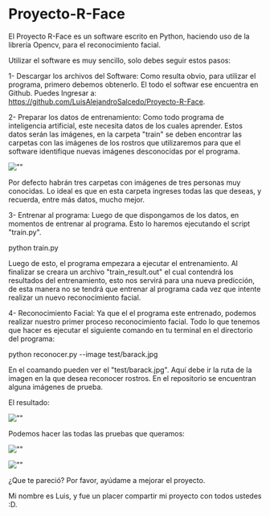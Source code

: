 # Proyecto-R-Face
El Proyecto R-Face es un software escrito en Python, haciendo uso de la librería Opencv, para el reconocimiento facial.

Utilizar el software es muy sencillo, solo debes seguir estos pasos:

1- Descargar los archivos del Software:
Como resulta obvio, para utilizar el programa, primero debemos obtenerlo. El todo el softwar ese encuentra en Github. Puedes Ingresar a: https://github.com/LuisAlejandroSalcedo/Proyecto-R-Face.

2- Preparar los datos de entrenamiento:
Como todo programa de inteligencia artificial, este necesita datos de los cuales aprender. Estos datos serán las imágenes, en la carpeta "train" se deben encontrar las carpetas con las imágenes de los rostros que utilizaremos para que el software identifique nuevas imágenes desconocidas por el programa.

![""](https://2.bp.blogspot.com/-5BgeBT2Ru4E/WzwYe1PIarI/AAAAAAAABRk/BT5ZOidSNoYma8Us6SQsywP8C0vOyslHgCK4BGAYYCw/s640/Captura.PNG)

Por defecto habrán tres carpetas con imágenes de tres personas muy conocidas. Lo ideal es que en esta carpeta ingreses todas las que deseas, y recuerda, entre más datos, mucho mejor.

3- Entrenar al programa:
Luego de que dispongamos de los datos, en momentos de entrenar al programa. Esto lo haremos ejecutando el script "train.py".

python train.py

Luego de esto, el programa empezara a ejecutar el entrenamiento. Al finalizar se creara un archivo "train_result.out" el cual contendrá los resultados del entrenamiento, esto nos servirá para una nueva predicción, de esta manera no se tendrá que entrenar al programa cada vez que intente realizar un nuevo reconocimiento facial.

4- Reconocimiento Facial:
Ya que el el programa este entrenado, podemos realizar nuestro primer proceso reconocimiento facial. Todo lo que tenemos que hacer es ejecutar el siguiente comando en tu terminal en el directorio del programa:

python reconocer.py --image test/barack.jpg

En el coamando pueden ver el "test/barack.jpg". Aquí debe ir la ruta de la imagen en la que desea reconocer rostros. En el repositorio se encuentran alguna imágenes de prueba.

El resultado:

![""](https://4.bp.blogspot.com/-PTb7_3pbjGw/WzwegSqs5_I/AAAAAAAABRw/xPqsWdX9lHIjDqH90gWBhZ-j14FiQTRVACK4BGAYYCw/s640/Captura1.PNG)

Podemos hacer las todas las pruebas que queramos:

![""](https://1.bp.blogspot.com/-Wz2g0x123Ts/WzwfMGI6wII/AAAAAAAABR8/HDOUznjgkHUK6tQNNvOdzLyCLlXITAklQCK4BGAYYCw/s400/cap.PNG)

![""](https://4.bp.blogspot.com/-7fKEnWmiLH0/WzwfxSd8gBI/AAAAAAAABSI/6DF9qptm0ls4_RdNwaX9xKuvkGxpig3eACK4BGAYYCw/s640/omds.PNG)

¿Que te pareció? Por favor, ayúdame a mejorar el proyecto.

Mi nombre es Luis, y fue un placer compartir mi proyecto con todos ustedes :D.
